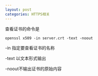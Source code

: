 ```yaml
---
layout: post
categories: HTTPS相关
---
```


查看证书的命令是

```shell
openssl x509 -in server.crt -text -noout
```

-in 指定要查看证书的名称

-text 以文本形式输出

-noout不输出证书的原始内容